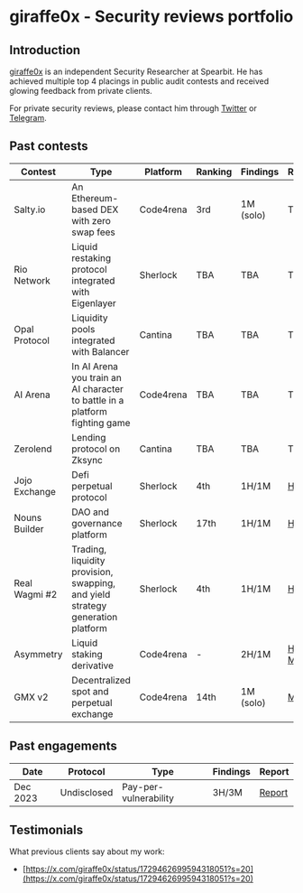# giraffe0x - Security reviews portfolio

## Introduction
[giraffe0x](https://twitter.com/giraffe0x) is an independent Security Researcher at Spearbit. He has achieved multiple top 4 placings in public audit contests and received glowing feedback from private clients.

For private security reviews, please contact him through [Twitter](https://twitter.com/giraffe0x) or [Telegram](https://t.me/Nic_giraffe0x).

## Past contests
| Contest       	| Type                                                                           	| Platform  	| Ranking 	| Findings  	| Report                                                                                                                                                                                                                         	|
|---------------	|--------------------------------------------------------------------------------	|-----------	|---------	|-----------	|--------------------------------------------------------------------------------------------------------------------------------------------------------------------------------------------------------------------------------	|
| Salty.io        | An Ethereum-based DEX with zero swap fees                                       | Code4rena   | 3rd       | 1M (solo)   | TBA
| Rio Network   	| Liquid restaking protocol integrated with Eigenlayer                           	| Sherlock  	| TBA     	| TBA       	| TBA                                                                                                                                                                                                                            	|
| Opal Protocol 	| Liquidity pools integrated with Balancer                                       	| Cantina   	| TBA     	| TBA       	| TBA                                                                                                                                                                                                                            	|
| AI Arena      	| In AI Arena you train an AI character to battle in a platform fighting game    	| Code4rena 	| TBA     	| TBA       	| TBA                                                                                                                                                                                                                            	|
| Zerolend      	| Lending protocol on Zksync                                                     	| Cantina   	| TBA     	| TBA       	| TBA                                                                                                                                                                                                                            	|
| Jojo Exchange 	| Defi perpetual protocol                                                        	| Sherlock  	| 4th     	| 1H/1M     	| [H1](https://github.com/sherlock-audit/2023-12-jojo-exchange-update-judging/issues/76) [M1](https://github.com/sherlock-audit/2023-12-jojo-exchange-update-judging/issues/77)
| Nouns Builder 	| DAO and governance platform                                                    	| Sherlock  	| 17th     	| 1H/1M     	| [H1](https://github.com/sherlock-audit/2023-09-nounsbuilder-judging/issues/309) [M1](https://github.com/sherlock-audit/2023-09-nounsbuilder-judging/issues/306)
| Real Wagmi #2 	| Trading, liquidity provision, swapping, and yield strategy generation platform 	| Sherlock  	| 4th     	| 1H/1M     	| [H1](https://github.com/sherlock-audit/2023-10-real-wagmi-judging/issues/95) [M1](https://github.com/sherlock-audit/2023-10-real-wagmi-judging/issues/195)
| Asymmetry     	| Liquid staking derivative                                                      	| Code4rena 	| -       	| 2H/1M     	| [H1](https://github.com/code-423n4/2023-03-asymmetry-findings/issues/588) [H2](https://github.com/code-423n4/2023-03-asymmetry-findings/issues/142) [M1](https://github.com/code-423n4/2023-03-asymmetry-findings/issues/150)
| GMX v2        	| Decentralized spot and perpetual exchange                                      	| Code4rena 	| 14th     	| 1M (solo) 	| [M1](https://github.com/sherlock-audit/2023-02-gmx-judging/issues/212)

## Past engagements
| Date     	| Protocol    	| Type                  	| Findings 	| Report                                                                                                	|
|----------	|-------------	|-----------------------	|----------	|-------------------------------------------------------------------------------------------------------	|
| Dec 2023 	| Undisclosed 	| Pay-per-vulnerability 	| 3H/3M    	| [Report](https://github.com/giraffe0x/portfolio/blob/main/engagements/S_protocol/S_protocol-Audit.md) 	|

## Testimonials
What previous clients say about my work:
- [https://x.com/giraffe0x/status/1729462699594318051?s=20](https://x.com/giraffe0x/status/1729462699594318051?s=20)
